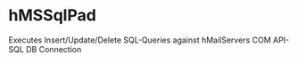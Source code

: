 # hMSSqlPad
Executes Insert/Update/Delete SQL-Queries against hMailServers COM API-SQL DB Connection
